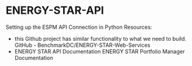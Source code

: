 # ENERGY-STAR-API

Setting up the ESPM API Connection in Python
Resources:
- this Github project has similar functionality to what we need to build. GitHub - BenchmarkDC/ENERGY-STAR-Web-Services
- ENERGY STAR API Documentation ENERGY STAR Portfolio Manager Documentation